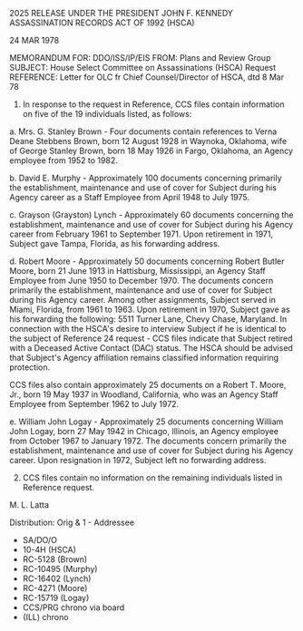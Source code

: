 2025 RELEASE UNDER THE PRESIDENT JOHN F. KENNEDY ASSASSINATION RECORDS ACT OF 1992 (HSCA)

24 MAR 1978

MEMORANDUM FOR: DDO/ISS/IP/EIS
FROM: Plans and Review Group
SUBJECT: House Select Committee on Assassinations (HSCA) Request
REFERENCE: Letter for OLC fr Chief Counsel/Director of HSCA, dtd 8 Mar 78

1. In response to the request in Reference, CCS files contain information on five of the 19 individuals listed, as follows:

a. Mrs. G. Stanley Brown - Four documents contain references to Verna Deane Stebbens Brown, born 12 August 1928 in Waynoka, Oklahoma, wife of George Stanley Brown, born 18 May 1926 in Fargo, Oklahoma, an Agency employee from 1952 to 1982.

b. David E. Murphy - Approximately 100 documents concerning primarily the establishment, maintenance and use of cover for Subject during his Agency career as a Staff Employee from April 1948 to July 1975.

c. Grayson (Grayston) Lynch - Approximately 60 documents concerning the establishment, maintenance and use of cover for Subject during his Agency career from February 1961 to September 1971. Upon retirement in 1971, Subject gave Tampa, Florida, as his forwarding address.

d. Robert Moore - Approximately 50 documents concerning Robert Butler Moore, born 21 June 1913 in Hattisburg, Mississippi, an Agency Staff Employee from June 1950 to December 1970. The documents concern primarily the establishment, maintenance and use of cover for Subject during his Agency career. Among other assignments, Subject served in Miami, Florida, from 1961 to 1963. Upon retirement in 1970, Subject gave as his forwarding the following: 5511 Turner Lane, Chevy Chase, Maryland. In connection with the HSCA's desire to interview Subject if he is identical to the subject of Reference 24 request - CCS files indicate that Subject retired with a Deceased Active Contact (DAC) status. The HSCA should be advised that Subject's Agency affiliation remains classified information requiring protection.

CCS files also contain approximately 25 documents on a Robert T. Moore, Jr., born 19 May 1937 in Woodland, California, who was an Agency Staff Employee from September 1962 to July 1972.

e. William John Logay - Approximately 25 documents concerning William John Logay, born 27 May 1942 in Chicago, Illinois, an Agency employee from October 1967 to January 1972. The documents concern primarily the establishment, maintenance and use of cover for Subject during his Agency career. Upon resignation in 1972, Subject left no forwarding address.

2. CCS files contain no information on the remaining individuals listed in Reference request.

M. L. Latta

Distribution:
Orig & 1 - Addressee
- SA/DO/O
- 10-4H (HSCA)
- RC-5128 (Brown)
- RC-10495 (Murphy)
- RC-16402 (Lynch)
- RC-4271 (Moore)
- RC-15719 (Logay)
- CCS/PRG chrono via board
- (ILL) chrono
